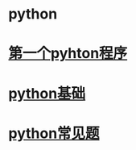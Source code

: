 # python

# [第一个pyhton程序](./001第一个python程序/helloworld.py)

# [python基础](./002python基础)

# [python常见题](./python常见题/question.md)

